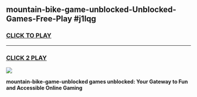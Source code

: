 
## mountain-bike-game-unblocked-Unblocked-Games-Free-Play #j1lqg
<h3>
<a href="https://us.freeplayer.one?title=mountain-bike-game-unblocked&ref=9M">CLICK TO PLAY</a></h3>
<hr>

<h3>
<a href="https://us.freeplayer.one?title=mountain-bike-game-unblocked&ref=9M">CLICK 2 PLAY</a>
  
</h3>

<a href="https://us.freeplayer.one?title=mountain-bike-game-unblocked&ref=9M"><img src="https://clearcache.store/games.png"></a>


**mountain-bike-game-unblocked games unblocked: Your Gateway to Fun and Accessible Online Gaming**
